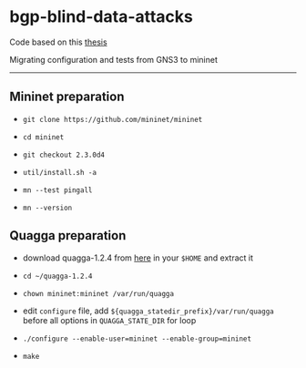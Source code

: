 # bgp-blind-data-attacks

Code based on this [thesis](https://calhoun.nps.edu/handle/10945/52961)

Migrating configuration and tests from GNS3 to mininet

---

## Mininet preparation

- `git clone https://github.com/mininet/mininet`

- `cd mininet`

- `git checkout 2.3.0d4`

- `util/install.sh -a`

- `mn --test pingall`

- `mn --version`

## Quagga preparation

- download quagga-1.2.4 from [here](http://download.savannah.gnu.org/releases/quagga/) in your `$HOME` and extract it

- `cd ~/quagga-1.2.4`

- `chown mininet:mininet /var/run/quagga`

- edit `configure` file, add `${quagga_statedir_prefix}/var/run/quagga` before all options in `QUAGGA_STATE_DIR` for loop 

- `./configure --enable-user=mininet --enable-group=mininet`

- `make`

